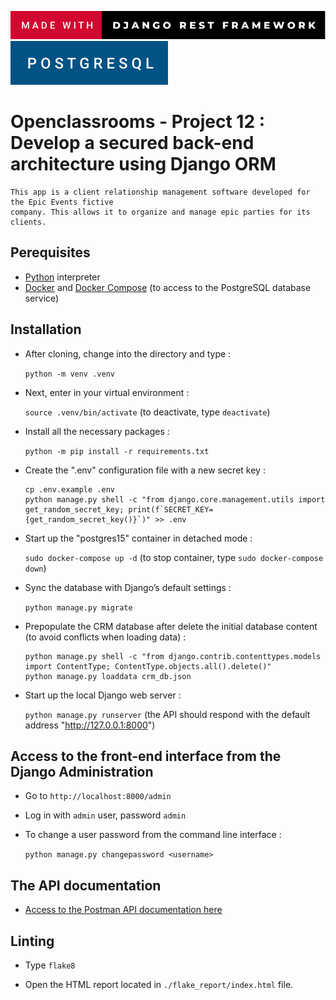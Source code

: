 ![- Django Rest Framework badge -](https://raw.githubusercontent.com/PascalLefebvre/OC_Project12_EpicEvents/main/badge_drf.svg)
![- PostgreSQL badge -](https://raw.githubusercontent.com/PascalLefebvre/OC_Project12_EpicEvents/main/badge_postgresql.svg)

# Openclassrooms - Project 12 : Develop a secured back-end architecture using Django ORM

    This app is a client relationship management software developed for the Epic Events fictive
    company. This allows it to organize and manage epic parties for its clients.


## Perequisites

* [Python](https://www.python.org/) interpreter
* [Docker](https://docs.docker.com/) and [Docker Compose](https://docs.docker.com/compose/) (to access to the PostgreSQL database service)


## Installation

* After cloning, change into the directory and type :
    
    `python -m venv .venv`

* Next, enter in your virtual environment :
    
    `source .venv/bin/activate` (to deactivate, type `deactivate`)

* Install all the necessary packages :

    `python -m pip install -r requirements.txt`

* Create the ".env" configuration file with a new secret key :

	```
	cp .env.example .env
    python manage.py shell -c "from django.core.management.utils import get_random_secret_key; print(f`SECRET_KEY={get_random_secret_key()}`)" >> .env
    ```

* Start up the "postgres15" container in detached mode :

	`sudo docker-compose up -d` (to stop container, type `sudo docker-compose down`)

* Sync the database with Django’s default settings :

    `python manage.py migrate`

* Prepopulate the CRM database after delete the initial database content (to avoid conflicts when loading data) :

	```
	python manage.py shell -c "from django.contrib.contenttypes.models import ContentType; ContentType.objects.all().delete()"
	python manage.py loaddata crm_db.json
	```

* Start up the local Django web server :

    `python manage.py runserver` (the API should respond with the default address "http://127.0.0.1:8000")


## Access to the front-end interface from the Django Administration

* Go to `http://localhost:8000/admin`

* Log in with `admin` user, password `admin`

* To change a user password from the command line interface :

	`python manage.py changepassword <username>`


## The API documentation

* [Access to the Postman API documentation here](https://documenter.getpostman.com/view/25323756/2s93RZNW2Y)


## Linting

* Type `flake8`

* Open the HTML report located in `./flake_report/index.html` file.


